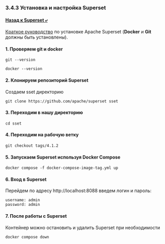 ### 3.4.3 Установка и настройка Superset

#### [Назад к Superset ⤶](/DE-101/Module3/data/superset.md)

[Краткое руководство](https://superset.apache.org/docs/quickstart/) по установке Apache Superset 
(**Docker** и **Git** должны быть установлены).

#### 1. Проверяем git и docker

```commandline
git --version
```

```commandline
docker --version
```

#### 2. Клонируем репозиторий Superset
Создаем sset директорию

```commandline
git clone https://github.com/apache/superset sset
```

#### 3. Переходим в нашу директорию

```commandline
cd sset
```

#### 4. Переходим на рабочую ветку

```commandline
git checkout tags/4.1.2
```

#### 5. Запускаем Superset используя Docker Compose

```commandline
docker compose -f docker-compose-image-tag.yml up
```

#### 6. Вход в Superset
Перейдем по адресу http://localhost:8088 введем логин и пароль:

```commandline
username: admin
password: admin
```

#### 7. После работы с Superset
Контейнер можно остановить и удалить Superset при необходимости

```commandline
docker compose down
```
